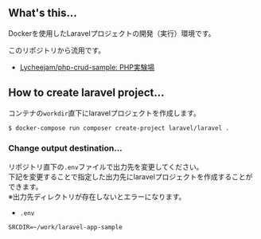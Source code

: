 ## What's this...

Dockerを使用したLaravelプロジェクトの開発（実行）環境です。

このリポジトリから流用です。

* [Lycheejam/php\-crud\-sample: PHP実験場](https://github.com/Lycheejam/php-crud-sample)

## How to create laravel project...

コンテナの`workdir`直下にlaravelプロジェクトを作成します。

```sh
$ docker-compose run composer create-project laravel/laravel .
```

### Change output destination...

リポジトリ直下の`.env`ファイルで出力先を変更してください。  
下記を変更することで指定した出力先にlaravelプロジェクトを作成することができます。  
※出力先ディレクトリが存在しないとエラーになります。

* `.env`

```env
SRCDIR=~/work/laravel-app-sample
```